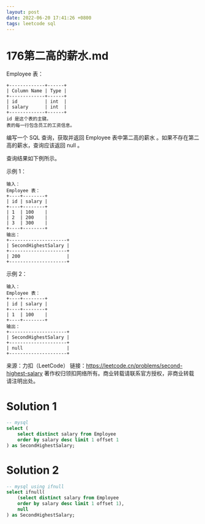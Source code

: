 ```yaml
---
layout: post
date: 2022-06-20 17:41:26 +0800
tags: leetcode sql
---
```


# 176第二高的薪水.md

Employee 表：
```
+-------------+------+
| Column Name | Type |
+-------------+------+
| id          | int  |
| salary      | int  |
+-------------+------+
id 是这个表的主键。
表的每一行包含员工的工资信息。
```

编写一个 SQL 查询，获取并返回 Employee 表中第二高的薪水 。如果不存在第二高的薪水，查询应该返回 null 。

查询结果如下例所示。

示例 1：
```
输入：
Employee 表：
+----+--------+
| id | salary |
+----+--------+
| 1  | 100    |
| 2  | 200    |
| 3  | 300    |
+----+--------+
输出：
+---------------------+
| SecondHighestSalary |
+---------------------+
| 200                 |
+---------------------+
```
示例 2：
```
输入：
Employee 表：
+----+--------+
| id | salary |
+----+--------+
| 1  | 100    |
+----+--------+
输出：
+---------------------+
| SecondHighestSalary |
+---------------------+
| null                |
+---------------------+
```
来源：力扣（LeetCode）
链接：https://leetcode.cn/problems/second-highest-salary
著作权归领扣网络所有。商业转载请联系官方授权，非商业转载请注明出处。

# Solution 1
```sql
-- mysql
select (
    select distinct salary from Employee 
    order by salary desc limit 1 offset 1
) as SecondHighestSalary;
```

# Solution 2
```sql
-- mysql using ifnull
select ifnull(
    (select distinct salary from Employee 
    order by salary desc limit 1 offset 1),
    null
) as SecondHighestSalary;
```
